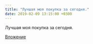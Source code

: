 ```yaml
---
title: "Лучшая моя покупка за сегодня."
date: 2019-02-09 13:15:00 +0300
---
```


Лучшая моя покупка за сегодня.

[Вложение](/assets/vk_photos/1/D6naoDzJLUM.jpg)
